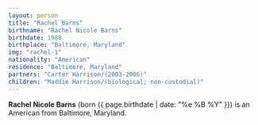 ```yaml
---
layout: person
title: "Rachel Barns"
birthname: "Rachel Nicole Barns"
birthdate: 1988
birthplace: "Baltimore, Maryland"
img: "rachel-1"
nationality: "American"
residence: "Baltimore, Maryland"
partners: "Carter Harrison/(2003-2006)"
children: "Maddie Harrison/(biological; non-custodial)"
---
```

**Rachel Nicole Barns** (born {{ page.birthdate | date: "%e %B %Y" }}) is an American from Baltimore, Maryland.
